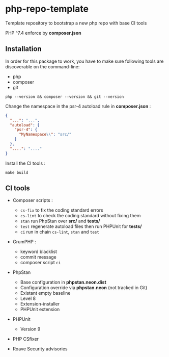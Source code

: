 # php-repo-template
Template repository to bootstrap a new php repo with base CI tools

PHP ^7.4 enforce by **composer.json**

## Installation
In order for this package to work, you have to make sure following tools are discoverable on the command-line:
- php
- composer
- git

```shell script
php --version && composer --version && git --version
```

Change the namespace in the psr-4 autoload rule in **composer.json** :
```json
{
  "...": "...",
  "autoload": {
    "psr-4": {
      "MyNamespace\\": "src/"
    }
  },
  "....": "...."
}
``` 

Install the CI tools :
```shell script
make build
```

## CI tools

* Composer scripts :
    * `cs-fix` to fix the coding standard errors
    * `cs-lint` to check the coding standard without fixing them
    * `stan` run PhpStan over **src/** and **tests/**
    * `test` regenerate autoload files then run PHPUnit for **tests/**
    * `ci` run in chain `cs-lint`, `stan` and `test`
    
* GrumPHP :
    * keyword blacklist
    * commit message
    * composer script `ci`

* PhpStan
    * Base configuration in **phpstan.neon.dist**
    * Configuration override via **phpstan.neon** (not tracked in Git)
    * Existant empty baseline
    * Level 8
    * Extension-installer
    * PHPUnit extension

* PHPUnit
    * Version 9

* PHP CSfixer

* Roave Security advisories
